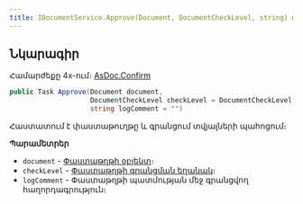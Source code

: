 ```yaml
---
title: IDocumentService.Approve(Document, DocumentCheckLevel, string) մեթոդ
---
```


## Նկարագիր

Համարժեքը 4x-ում։ [AsDoc.Confirm](https://armsoft.github.io/as4x-docs/HTM/ProgrGuide/Functions/ASDOC/Confirm.html)

```c#
public Task Approve(Document document, 
                    DocumentCheckLevel checkLevel = DocumentCheckLevel.None, 
                    string logComment = "")
```

Հաստատում է փաստաթուղթը և գրանցում տվյալների պահոցում։

**Պարամետրեր**

* `document` - [Փաստաթղթի օբյեկտ](../../definitions/document.md)։
* `checkLevel` - [Փաստաթղթի գրանցման եղանակ](../../types/DocumentCheckLevel.md)։
* `logComment` - Փաստաթղթի պատմության մեջ գրանցվող հաղորդագրություն։

<!-- ### CheckAndStore

```c#
public Task CheckAndStore(Document document,
                          StoreMode mode,
                          DocumentCheckLevel checkLevel = DocumentCheckLevel.None,
                          int stateBeforeCallPostMessage = 0,
                          string logComment = "")
```

Անցկացնում է պարտադիր ստուգումներ և սահմանված ռեժիմով գրանցում փաստաթուղթը տվյալների պահոցում։

**Պարամետրեր**

* `document` - [Փաստաթղթի օբյեկտ](../../definitions/document.md)։
* `mode` - [Փաստաթղթի պահպանման ռեժիմը](StoreMode.md)։
* `checkLevel` - [Փաստաթղթի ստուգման մակարդակը](DocumentCheckLevel.md)։
* `stateBeforeCallPostMessage` - Փաստաթղթի վիճակը PostMessage մեթոդի կանչից առաջ։
* `logComment` - Փաստաթղթի պատմության մեջ գրանցվող հաղորդագրություն։ -->

